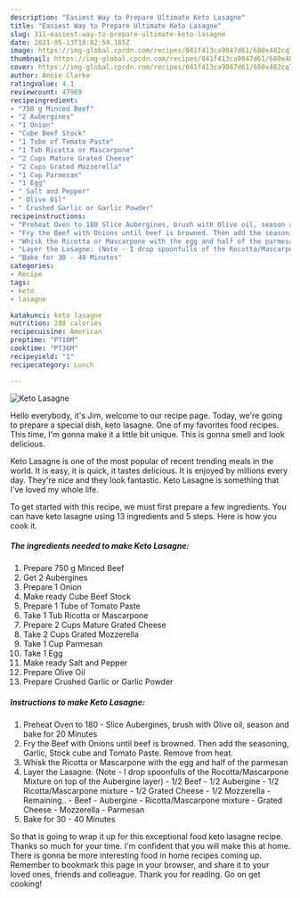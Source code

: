 ```yaml
---
description: "Easiest Way to Prepare Ultimate Keto Lasagne"
title: "Easiest Way to Prepare Ultimate Keto Lasagne"
slug: 311-easiest-way-to-prepare-ultimate-keto-lasagne
date: 2021-05-13T18:02:59.165Z
image: https://img-global.cpcdn.com/recipes/041f413ca9047d61/680x482cq70/keto-lasagne-recipe-main-photo.jpg
thumbnail: https://img-global.cpcdn.com/recipes/041f413ca9047d61/680x482cq70/keto-lasagne-recipe-main-photo.jpg
cover: https://img-global.cpcdn.com/recipes/041f413ca9047d61/680x482cq70/keto-lasagne-recipe-main-photo.jpg
author: Annie Clarke
ratingvalue: 4.1
reviewcount: 47969
recipeingredient:
- "750 g Minced Beef"
- "2 Aubergines"
- "1 Onion"
- "Cube Beef Stock"
- "1 Tube of Tomato Paste"
- "1 Tub Ricotta or Mascarpone"
- "2 Cups Mature Grated Cheese"
- "2 Cups Grated Mozzerella"
- "1 Cup Parmesan"
- "1 Egg"
- " Salt and Pepper"
- " Olive Oil"
- " Crushed Garlic or Garlic Powder"
recipeinstructions:
- "Preheat Oven to 180 Slice Aubergines, brush with Olive oil, season and bake for 20 Minutes"
- "Fry the Beef with Onions until beef is browned. Then add the seasoning, Garlic, Stock cube and Tomato Paste. Remove from heat."
- "Whisk the Ricotta or Mascarpone with the egg and half of the parmesan"
- "Layer the Lasagne: (Note - I drop spoonfulls of the Rocotta/Mascarpone Mixture on top of the Aubergine layer) 1/2 Beef 1/2 Aubergine 1/2 Ricotta/Mascarpone mixture 1/2 Grated Cheese 1/2 Mozzerella Remaining..  Beef Aubergine Ricotta/Mascarpone mixture Grated Cheese Mozzerella Parmesan"
- "Bake for 30 - 40 Minutes"
categories:
- Recipe
tags:
- keto
- lasagne

katakunci: keto lasagne 
nutrition: 288 calories
recipecuisine: American
preptime: "PT10M"
cooktime: "PT36M"
recipeyield: "1"
recipecategory: Lunch

---
```



![Keto Lasagne](https://img-global.cpcdn.com/recipes/041f413ca9047d61/680x482cq70/keto-lasagne-recipe-main-photo.jpg)

Hello everybody, it's Jim, welcome to our recipe page. Today, we're going to prepare a special dish, keto lasagne. One of my favorites food recipes. This time, I'm gonna make it a little bit unique. This is gonna smell and look delicious.

Keto Lasagne is one of the most popular of recent trending meals in the world. It is easy, it is quick, it tastes delicious. It is enjoyed by millions every day. They're nice and they look fantastic. Keto Lasagne is something that I've loved my whole life.




To get started with this recipe, we must first prepare a few ingredients. You can have keto lasagne using 13 ingredients and 5 steps. Here is how you cook it.

<!--inarticleads1-->

##### The ingredients needed to make Keto Lasagne:

1. Prepare 750 g Minced Beef
1. Get 2 Aubergines
1. Prepare 1 Onion
1. Make ready Cube Beef Stock
1. Prepare 1 Tube of Tomato Paste
1. Take 1 Tub Ricotta or Mascarpone
1. Prepare 2 Cups Mature Grated Cheese
1. Take 2 Cups Grated Mozzerella
1. Take 1 Cup Parmesan
1. Take 1 Egg
1. Make ready  Salt and Pepper
1. Prepare  Olive Oil
1. Prepare  Crushed Garlic or Garlic Powder




<!--inarticleads2-->

##### Instructions to make Keto Lasagne:

1. Preheat Oven to 180 - Slice Aubergines, brush with Olive oil, season and bake for 20 Minutes
1. Fry the Beef with Onions until beef is browned. Then add the seasoning, Garlic, Stock cube and Tomato Paste. Remove from heat.
1. Whisk the Ricotta or Mascarpone with the egg and half of the parmesan
1. Layer the Lasagne: (Note - I drop spoonfulls of the Rocotta/Mascarpone Mixture on top of the Aubergine layer) - 1/2 Beef - 1/2 Aubergine - 1/2 Ricotta/Mascarpone mixture - 1/2 Grated Cheese - 1/2 Mozzerella - Remaining..  - Beef - Aubergine - Ricotta/Mascarpone mixture - Grated Cheese - Mozzerella - Parmesan
1. Bake for 30 - 40 Minutes




So that is going to wrap it up for this exceptional food keto lasagne recipe. Thanks so much for your time. I'm confident that you will make this at home. There is gonna be more interesting food in home recipes coming up. Remember to bookmark this page in your browser, and share it to your loved ones, friends and colleague. Thank you for reading. Go on get cooking!
